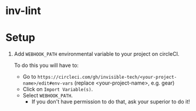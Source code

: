 # inv-lint

# Setup

1. Add `WEBHOOK_PATH` environmental variable to your project on circleCI.

    To do this you will have to:
    
    - Go to `https://circleci.com/gh/invisible-tech/<your-project-name>/edit#env-vars` (replace \<your-project-name\>, e.g. gear)
    - Click on `Import Variable(s)`.
    - Select `WEBHOOK_PATH`.
      - If you don't have permission to do that, ask your superior to do it!

